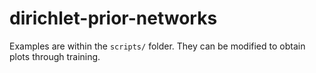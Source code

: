 # dirichlet-prior-networks


Examples are within the `scripts/` folder. They can be modified to obtain plots through training.
